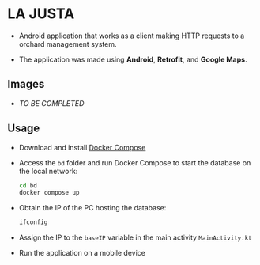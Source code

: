 # LA JUSTA

- Android application that works as a client making HTTP requests to a orchard management system.

- The application was made using **Android**, **Retrofit**, and **Google Maps**.

## Images

- _TO BE COMPLETED_

## Usage

- Download and install [Docker Compose](https://docs.docker.com/compose/install/)

- Access the `bd` folder and run Docker Compose to start the database on the local network:
  ```Bash
  cd bd
  docker compose up
  ```

- Obtain the IP of the PC hosting the database:
  ```Bash
  ifconfig
  ```

- Assign the IP to the `baseIP` variable in the main activity `MainActivity.kt`

- Run the application on a mobile device
